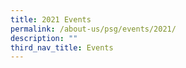 ```yaml
---
title: 2021 Events
permalink: /about-us/psg/events/2021/
description: ""
third_nav_title: Events
---
```

